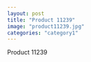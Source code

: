 ```yaml
---
layout: post
title: "Product 11239"
image: "product11239.jpg"
categories: "category1"
---
```

Product 11239
